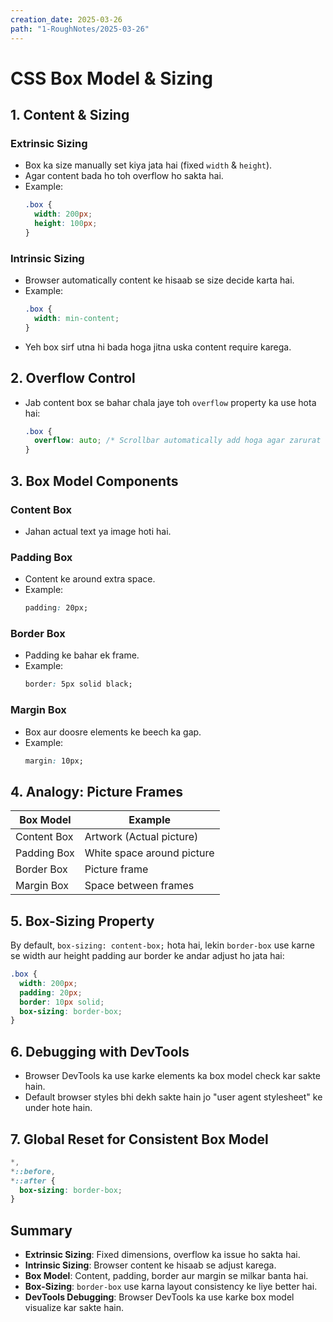 ```yaml
---
creation_date: 2025-03-26
path: "1-RoughNotes/2025-03-26"
---
```

# CSS Box Model & Sizing

## 1. Content & Sizing

### Extrinsic Sizing
- Box ka size manually set kiya jata hai (fixed `width` & `height`).
- Agar content bada ho toh overflow ho sakta hai.
- Example:
  ```css
  .box {
    width: 200px;
    height: 100px;
  }
  ```

### Intrinsic Sizing
- Browser automatically content ke hisaab se size decide karta hai.
- Example:
  ```css
  .box {
    width: min-content;
  }
  ```
- Yeh box sirf utna hi bada hoga jitna uska content require karega.

## 2. Overflow Control
- Jab content box se bahar chala jaye toh `overflow` property ka use hota hai:
  ```css
  .box {
    overflow: auto; /* Scrollbar automatically add hoga agar zarurat ho */
  }
  ```

## 3. Box Model Components

### Content Box
- Jahan actual text ya image hoti hai.

### Padding Box
- Content ke around extra space.
- Example:
  ```css
  padding: 20px;
  ```

### Border Box
- Padding ke bahar ek frame.
- Example:
  ```css
  border: 5px solid black;
  ```

### Margin Box
- Box aur doosre elements ke beech ka gap.
- Example:
  ```css
  margin: 10px;
  ```

## 4. Analogy: Picture Frames
| Box Model | Example |
|-----------|---------|
| Content Box | Artwork (Actual picture) |
| Padding Box | White space around picture |
| Border Box | Picture frame |
| Margin Box | Space between frames |

## 5. Box-Sizing Property
By default, `box-sizing: content-box;` hota hai, lekin `border-box` use karne se width aur height padding aur border ke andar adjust ho jata hai:

```css
.box {
  width: 200px;
  padding: 20px;
  border: 10px solid;
  box-sizing: border-box;
}
```

## 6. Debugging with DevTools
- Browser DevTools ka use karke elements ka box model check kar sakte hain.
- Default browser styles bhi dekh sakte hain jo "user agent stylesheet" ke under hote hain.

## 7. Global Reset for Consistent Box Model
```css
*,
*::before,
*::after {
  box-sizing: border-box;
}
```

## Summary
- **Extrinsic Sizing**: Fixed dimensions, overflow ka issue ho sakta hai.
- **Intrinsic Sizing**: Browser content ke hisaab se adjust karega.
- **Box Model**: Content, padding, border aur margin se milkar banta hai.
- **Box-Sizing**: `border-box` use karna layout consistency ke liye better hai.
- **DevTools Debugging**: Browser DevTools ka use karke box model visualize kar sakte hain.
